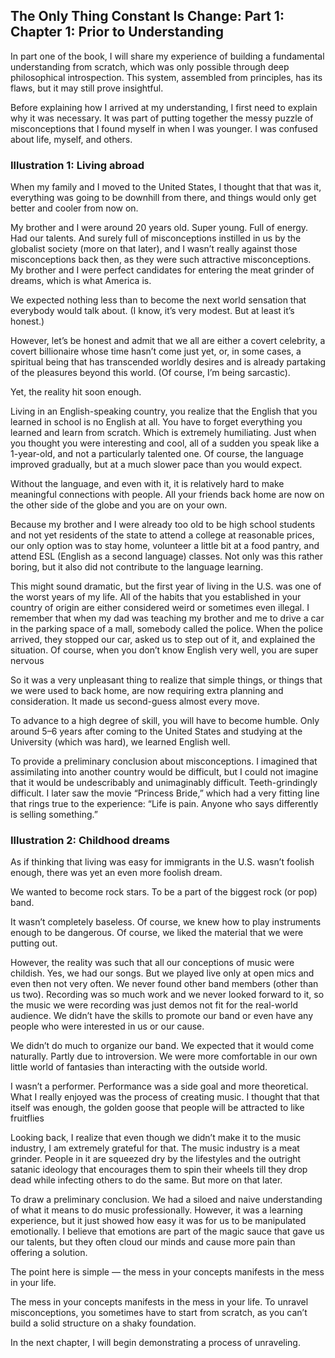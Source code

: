 ## The Only Thing Constant Is Change: Part 1: Chapter 1: Prior to Understanding

In part one of the book, I will share my experience of building a fundamental understanding from scratch, which was only possible through deep philosophical introspection. This system, assembled from principles, has its flaws, but it may still prove insightful.

Before explaining how I arrived at my understanding, I first need to explain why it was necessary. It was part of putting together the messy puzzle of misconceptions that I found myself in when I was younger. I was confused about life, myself, and others.

### Illustration 1: Living abroad

When my family and I moved to the United States, I thought that that was it, everything was going to be downhill from there, and things would only get better and cooler from now on.

My brother and I were around 20 years old. Super young. Full of energy. Had our talents. And surely full of misconceptions instilled in us by the globalist society (more on that later), and I wasn’t really against those misconceptions back then, as they were such attractive misconceptions. My brother and I were perfect candidates for entering the meat grinder of dreams, which is what America is.

We expected nothing less than to become the next world sensation that everybody would talk about. (I know, it’s very modest. But at least it’s honest.)

However, let’s be honest and admit that we all are either a covert celebrity, a covert billionaire whose time hasn’t come just yet, or, in some cases, a spiritual being that has transcended worldly desires and is already partaking of the pleasures beyond this world. (Of course, I’m being sarcastic).

Yet, the reality hit soon enough.

Living in an English-speaking country, you realize that the English that you learned in school is no English at all. You have to forget everything you learned and learn from scratch. Which is extremely humiliating. Just when you thought you were interesting and cool, all of a sudden you speak like a 1-year-old, and not a particularly talented one. Of course, the language improved gradually, but at a much slower pace than you would expect.

Without the language, and even with it, it is relatively hard to make meaningful connections with people. All your friends back home are now on the other side of the globe and you are on your own.

Because my brother and I were already too old to be high school students and not yet residents of the state to attend a college at reasonable prices, our only option was to stay home, volunteer a little bit at a food pantry, and attend ESL (English as a second language) classes. Not only was this rather boring, but it also did not contribute to the language learning.

This might sound dramatic, but the first year of living in the U.S. was one of the worst years of my life. All of the habits that you established in your country of origin are either considered weird or sometimes even illegal. I remember that when my dad was teaching my brother and me to drive a car in the parking space of a mall, somebody called the police. When the police arrived, they stopped our car, asked us to step out of it, and explained the situation. Of course, when you don’t know English very well, you are super nervous

So it was a very unpleasant thing to realize that simple things, or things that we were used to back home, are now requiring extra planning and consideration. It made us second-guess almost every move.

To advance to a high degree of skill, you will have to become humble. Only around 5–6 years after coming to the United States and studying at the University (which was hard), we learned English well.

To provide a preliminary conclusion about misconceptions. I imagined that assimilating into another country would be difficult, but I could not imagine that it would be undescribably and unimaginably difficult. Teeth-grindingly difficult. I later saw the movie “Princess Bride,” which had a very fitting line that rings true to the experience: “Life is pain. Anyone who says differently is selling something.”

### Illustration 2: Childhood dreams

As if thinking that living was easy for immigrants in the U.S. wasn’t foolish enough, there was yet an even more foolish dream.

We wanted to become rock stars. To be a part of the biggest rock (or pop) band.

It wasn’t completely baseless. Of course, we knew how to play instruments enough to be dangerous. Of course, we liked the material that we were putting out.

However, the reality was such that all our conceptions of music were childish. Yes, we had our songs. But we played live only at open mics and even then not very often. We never found other band members (other than us two). Recording was so much work and we never looked forward to it, so the music we were recording was just demos not fit for the real-world audience. We didn’t have the skills to promote our band or even have any people who were interested in us or our cause.

We didn’t do much to organize our band. We expected that it would come naturally. Partly due to introversion. We were more comfortable in our own little world of fantasies than interacting with the outside world.

I wasn’t a performer. Performance was a side goal and more theoretical. What I really enjoyed was the process of creating music. I thought that that itself was enough, the golden goose that people will be attracted to like fruitflies

Looking back, I realize that even though we didn’t make it to the music industry, I am extremely grateful for that. The music industry is a meat grinder. People in it are squeezed dry by the lifestyles and the outright satanic ideology that encourages them to spin their wheels till they drop dead while infecting others to do the same. But more on that later.

To draw a preliminary conclusion. We had a siloed and naive understanding of what it means to do music professionally. However, it was a learning experience, but it just showed how easy it was for us to be manipulated emotionally. I believe that emotions are part of the magic sauce that gave us our talents, but they often cloud our minds and cause more pain than offering a solution.

The point here is simple — the mess in your concepts manifests in the mess in your life.

The mess in your concepts manifests in the mess in your life. To unravel misconceptions, you sometimes have to start from scratch, as you can’t build a solid structure on a shaky foundation.

In the next chapter, I will begin demonstrating a process of unraveling.
